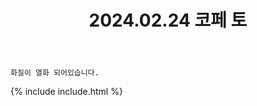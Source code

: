 ﻿---
title: 2024.02.24 코페 토
categories: [2024, 행사, 코스프레]
comments: false
model: [
    "cosncomic240224_GoNYang_S2_cos",
    "cosncomic240224_minkerknight",
    "cosncomic240224_sawall__99",
    "cosncomic240224_dmddo_mayoi",
]
thumbnail: /assets/img/2024/02-24/고냥어/3KakaoTalk2024040112484806304.jpg
---

`화질이 열화 되어있습니다.`

{% include include.html %}